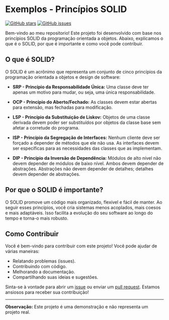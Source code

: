 # Exemplos - Princípios SOLID

[![GitHub stars](https://img.shields.io/github/stars/dgabriel2334/exemplos-solid-php)](https://github.com/dgabriel2334/exemplos-solid-php/stargazers)
[![GitHub issues](https://img.shields.io/github/issues/dgabriel2334/exemplos-solid-php)](https://github.com/dgabriel2334/exemplos-solid-php/issues)

Bem-vindo ao meu repositorio! Este projeto foi desenvolvido com base nos princípios SOLID da programação orientada a objetos. Abaixo, explicamos o que é o SOLID, por que é importante e como você pode contribuir.

## O que é SOLID?

O SOLID é um acrônimo que representa um conjunto de cinco princípios da programação orientada a objetos e design de software:

- **SRP - Princípio da Responsabilidade Única:** Uma classe deve ter apenas um motivo para mudar, ou seja, uma única responsabilidade.

- **OCP - Princípio do Aberto/Fechado:** As classes devem estar abertas para extensão, mas fechadas para modificação.

- **LSP - Princípio da Substituição de Liskov:** Objetos de uma classe derivada devem poder ser substituídos por objetos da classe base sem afetar a corretude do programa.

- **ISP - Princípio da Segregação de Interfaces:** Nenhum cliente deve ser forçado a depender de métodos que ele não usa. As interfaces devem ser específicas para as necessidades das classes que as implementam.

- **DIP - Princípio da Inversão de Dependência:** Módulos de alto nível não devem depender de módulos de baixo nível. Ambos devem depender de abstrações. Abstrações não devem depender de detalhes; detalhes devem depender de abstrações.

## Por que o SOLID é importante?

O SOLID promove um código mais organizado, flexível e fácil de manter. Ao seguir esses princípios, você cria sistemas menos acoplados, mais coesos e mais adaptáveis. Isso facilita a evolução do seu software ao longo do tempo e torna-o mais robusto.

## Como Contribuir

Você é bem-vindo para contribuir com este projeto! Você pode ajudar de várias maneiras:

- Relatando problemas (issues).
- Contribuindo com código.
- Melhorando a documentação.
- Compartilhando suas ideias e sugestões.

Sinta-se à vontade para abrir um [issue](https://github.com/dgabriel2334/exemplos-solid-php/issues) ou enviar um [pull request](https://github.com/dgabriel2334/exemplos-solid-php/pulls). Estamos ansiosos para receber sua contribuição!

---

**Observação:** Este projeto é uma demonstração e não representa um projeto real.

